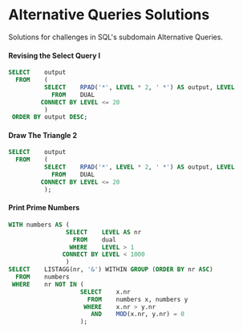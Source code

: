 # Alternative Queries Solutions
Solutions for challenges in SQL's subdomain Alternative Queries.

#### Revising the Select Query I
```SQL
SELECT    output
  FROM    (
          SELECT    RPAD('*', LEVEL * 2, ' *') AS output, LEVEL
            FROM    DUAL
         CONNECT BY LEVEL <= 20
          )
 ORDER BY output DESC;
```

#### Draw The Triangle 2
```SQL
SELECT    output
  FROM    (
          SELECT    RPAD('*', LEVEL * 2, ' *') AS output, LEVEL
            FROM    DUAL
         CONNECT BY LEVEL <= 20
          );
```

#### Print Prime Numbers
```SQL
WITH numbers AS (
                SELECT    LEVEL AS nr
                  FROM    dual
                 WHERE    LEVEL > 1
               CONNECT BY LEVEL < 1000
                )
SELECT    LISTAGG(nr, '&') WITHIN GROUP (ORDER BY nr ASC)
  FROM    numbers
 WHERE    nr NOT IN (
                    SELECT    x.nr
                      FROM    numbers x, numbers y
                     WHERE    x.nr > y.nr
                       AND    MOD(x.nr, y.nr) = 0
                    );
```